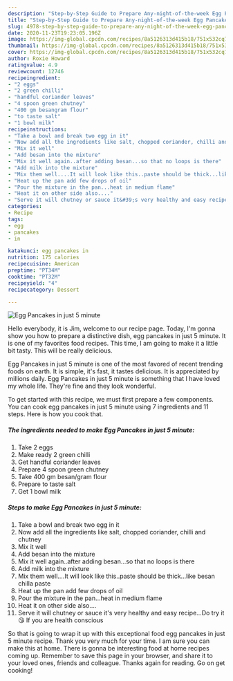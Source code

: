 ```yaml
---
description: "Step-by-Step Guide to Prepare Any-night-of-the-week Egg Pancakes in just 5 minute"
title: "Step-by-Step Guide to Prepare Any-night-of-the-week Egg Pancakes in just 5 minute"
slug: 4978-step-by-step-guide-to-prepare-any-night-of-the-week-egg-pancakes-in-just-5-minute
date: 2020-11-23T19:23:05.196Z
image: https://img-global.cpcdn.com/recipes/8a5126313d415b18/751x532cq70/egg-pancakes-in-just-5-minute-recipe-main-photo.jpg
thumbnail: https://img-global.cpcdn.com/recipes/8a5126313d415b18/751x532cq70/egg-pancakes-in-just-5-minute-recipe-main-photo.jpg
cover: https://img-global.cpcdn.com/recipes/8a5126313d415b18/751x532cq70/egg-pancakes-in-just-5-minute-recipe-main-photo.jpg
author: Roxie Howard
ratingvalue: 4.9
reviewcount: 12746
recipeingredient:
- "2 eggs"
- "2 green chilli"
- "handful coriander leaves"
- "4 spoon green chutney"
- "400 gm besangram flour"
- "to taste salt"
- "1 bowl milk"
recipeinstructions:
- "Take a bowl and break two egg in it"
- "Now add all the ingredients like salt, chopped coriander, chilli and chutney"
- "Mix it well"
- "Add besan into the mixture"
- "Mix it well again..after adding besan...so that no loops is there"
- "Add milk into the mixture"
- "Mix them well....It will look like this..paste should be thick...like besan chilla paste"
- "Heat up the pan add few drops of oil"
- "Pour the mixture in the pan...heat in medium flame"
- "Heat it on other side also...."
- "Serve it will chutney or sauce it&#39;s very healthy and easy recipe...Do try it😘 If you are health conscious"
categories:
- Recipe
tags:
- egg
- pancakes
- in

katakunci: egg pancakes in 
nutrition: 175 calories
recipecuisine: American
preptime: "PT34M"
cooktime: "PT32M"
recipeyield: "4"
recipecategory: Dessert

---
```



![Egg Pancakes in just 5 minute](https://img-global.cpcdn.com/recipes/8a5126313d415b18/751x532cq70/egg-pancakes-in-just-5-minute-recipe-main-photo.jpg)

Hello everybody, it is Jim, welcome to our recipe page. Today, I'm gonna show you how to prepare a distinctive dish, egg pancakes in just 5 minute. It is one of my favorites food recipes. This time, I am going to make it a little bit tasty. This will be really delicious.



Egg Pancakes in just 5 minute is one of the most favored of recent trending foods on earth. It is simple, it's fast, it tastes delicious. It is appreciated by millions daily. Egg Pancakes in just 5 minute is something that I have loved my whole life. They're fine and they look wonderful.


To get started with this recipe, we must first prepare a few components. You can cook egg pancakes in just 5 minute using 7 ingredients and 11 steps. Here is how you cook that.

<!--inarticleads1-->

##### The ingredients needed to make Egg Pancakes in just 5 minute:

1. Take 2 eggs
1. Make ready 2 green chilli
1. Get handful coriander leaves
1. Prepare 4 spoon green chutney
1. Take 400 gm besan/gram flour
1. Prepare to taste salt
1. Get 1 bowl milk




<!--inarticleads2-->

##### Steps to make Egg Pancakes in just 5 minute:

1. Take a bowl and break two egg in it
1. Now add all the ingredients like salt, chopped coriander, chilli and chutney
1. Mix it well
1. Add besan into the mixture
1. Mix it well again..after adding besan...so that no loops is there
1. Add milk into the mixture
1. Mix them well....It will look like this..paste should be thick...like besan chilla paste
1. Heat up the pan add few drops of oil
1. Pour the mixture in the pan...heat in medium flame
1. Heat it on other side also....
1. Serve it will chutney or sauce it&#39;s very healthy and easy recipe...Do try it😘 If you are health conscious




So that is going to wrap it up with this exceptional food egg pancakes in just 5 minute recipe. Thank you very much for your time. I am sure you can make this at home. There is gonna be interesting food at home recipes coming up. Remember to save this page in your browser, and share it to your loved ones, friends and colleague. Thanks again for reading. Go on get cooking!
